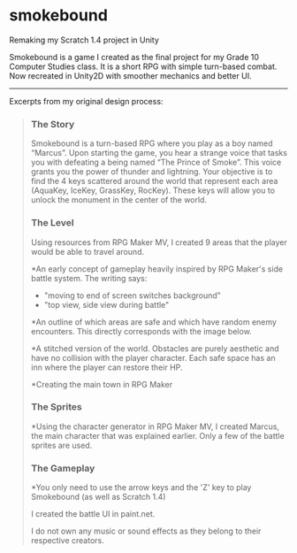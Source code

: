 
# smokebound

Remaking my Scratch 1.4 project in Unity

Smokebound is a game I created as the final project for my Grade 10 Computer Studies class. It is a short RPG with simple turn-based combat. Now recreated in Unity2D with smoother mechanics and better UI.

---

Excerpts from my original design process:

> ### The Story
>
> Smokebound is a turn-based RPG where you play as a boy named “Marcus”. Upon starting the game, you hear a strange voice that tasks you with defeating a being named “The Prince of Smoke”. This voice grants you the power of thunder and lightning. Your objective is to find the 4 keys scattered around the world that represent each area (AquaKey, IceKey, GrassKey, RocKey). These keys will allow you to unlock the monument in the center of the world.
>
> ### The Level
>
> Using resources from RPG Maker MV, I created 9 areas that the player would be able to travel around.
> 
> *An early concept of gameplay heavily inspired by RPG Maker's side battle system. The writing says: 
> - "moving to end of screen switches background"
> - "top view, side view during battle"
>
> *An outline of which areas are safe and which have random enemy encounters. This directly corresponds with the image below.
>
> *A stitched version of the world. Obstacles are purely aesthetic and have no collision with the player character. Each safe space has an inn where the player can restore their HP.
>
> *Creating the main town in RPG Maker
>
> ### The Sprites
>
> *Using the character generator in RPG Maker MV, I created Marcus, the main character that was explained earlier. Only a few of the battle sprites are used.
>
> ### The Gameplay
>
> *You only need to use the arrow keys and the 'Z' key to play Smokebound (as well as Scratch 1.4)
>
> I created the battle UI in paint.net.
>
> I do not own any music or sound effects as they belong to their respective creators.